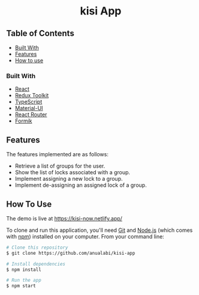 <h1 align="center">kisi App</h1>

## Table of Contents

- [Built With](#built-with)
- [Features](#features)
- [How to use](#how-to-use)

### Built With

- [React](https://reactjs.org/)
- [Redux Toolkit](https://redux-toolkit.js.org/)
- [TypeScript](https://www.typescriptlang.org/)
- [Material-UI](https://mui.com/)
- [React Router](https://reactrouter.com/)
- [Formik](https://formik.org/)

## Features

The features implemented are as follows:

- Retrieve a list of groups for the user.
- Show the list of locks associated with a group.
- Implement assigning a new lock to a group.
- Implement de-assigning an assigned lock of a group.

## How To Use

The demo is live at https://kisi-now.netlify.app/

To clone and run this application, you'll need [Git](https://git-scm.com) and [Node.js](https://nodejs.org/en/download/) (which comes with [npm](http://npmjs.com)) installed on your computer. From your command line:

```bash
# Clone this repository
$ git clone https://github.com/anualabi/kisi-app

# Install dependencies
$ npm install

# Run the app
$ npm start
```
